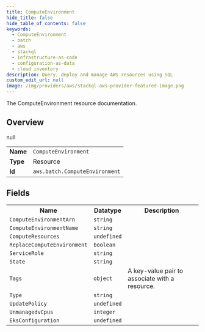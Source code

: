 ```yaml
---
title: ComputeEnvironment
hide_title: false
hide_table_of_contents: false
keywords:
  - ComputeEnvironment
  - batch
  - aws
  - stackql
  - infrastructure-as-code
  - configuration-as-data
  - cloud inventory
description: Query, deploy and manage AWS resources using SQL
custom_edit_url: null
image: /img/providers/aws/stackql-aws-provider-featured-image.png
---
```

The ComputeEnvironment resource documentation.

## Overview
<table><tbody>
<tr><td><b>Name</b></td><td><code>ComputeEnvironment</code></td></tr>
<tr><td><b>Type</b></td><td>Resource</td></tr>
null
<tr><td><b>Id</b></td><td><code>aws.batch.ComputeEnvironment</code></td></tr>
</tbody></table>

## Fields
<table><tbody>
<tr><th>Name</th><th>Datatype</th><th>Description</th></tr>
<tr><td><code>ComputeEnvironmentArn</code></td><td><code>string</code></td><td></td></tr><tr><td><code>ComputeEnvironmentName</code></td><td><code>string</code></td><td></td></tr><tr><td><code>ComputeResources</code></td><td><code>undefined</code></td><td></td></tr><tr><td><code>ReplaceComputeEnvironment</code></td><td><code>boolean</code></td><td></td></tr><tr><td><code>ServiceRole</code></td><td><code>string</code></td><td></td></tr><tr><td><code>State</code></td><td><code>string</code></td><td></td></tr><tr><td><code>Tags</code></td><td><code>object</code></td><td>A key-value pair to associate with a resource.</td></tr><tr><td><code>Type</code></td><td><code>string</code></td><td></td></tr><tr><td><code>UpdatePolicy</code></td><td><code>undefined</code></td><td></td></tr><tr><td><code>UnmanagedvCpus</code></td><td><code>integer</code></td><td></td></tr><tr><td><code>EksConfiguration</code></td><td><code>undefined</code></td><td></td></tr>
</tbody></table>
